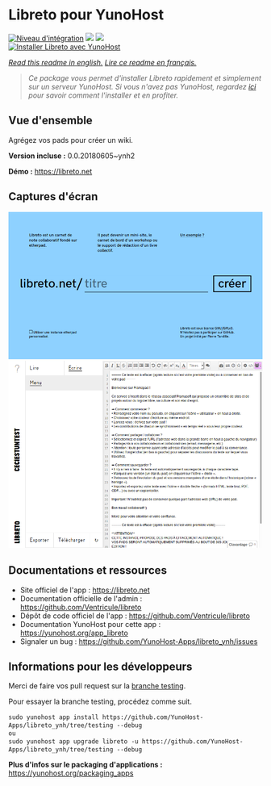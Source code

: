 # Libreto pour YunoHost

[![Niveau d'intégration](https://dash.yunohost.org/integration/libreto.svg)](https://dash.yunohost.org/appci/app/libreto) ![](https://ci-apps.yunohost.org/ci/badges/libreto.status.svg) ![](https://ci-apps.yunohost.org/ci/badges/libreto.maintain.svg)  
[![Installer Libreto avec YunoHost](https://install-app.yunohost.org/install-with-yunohost.svg)](https://install-app.yunohost.org/?app=libreto)

*[Read this readme in english.](./README.md)*
*[Lire ce readme en français.](./README_fr.md)*

> *Ce package vous permet d'installer Libreto rapidement et simplement sur un serveur YunoHost.
Si vous n'avez pas YunoHost, regardez [ici](https://yunohost.org/#/install) pour savoir comment l'installer et en profiter.*

## Vue d'ensemble

Agrégez vos pads pour créer un wiki.

**Version incluse :** 0.0.20180605~ynh2

**Démo :** https://libreto.net

## Captures d'écran

![](./doc/screenshots/home.png)
![](./doc/screenshots/menu.png)

## Documentations et ressources

* Site officiel de l'app : https://libreto.net
* Documentation officielle de l'admin : https://github.com/Ventricule/libreto
* Dépôt de code officiel de l'app : https://github.com/Ventricule/libreto
* Documentation YunoHost pour cette app : https://yunohost.org/app_libreto
* Signaler un bug : https://github.com/YunoHost-Apps/libreto_ynh/issues

## Informations pour les développeurs

Merci de faire vos pull request sur la [branche testing](https://github.com/YunoHost-Apps/libreto_ynh/tree/testing).

Pour essayer la branche testing, procédez comme suit.
```
sudo yunohost app install https://github.com/YunoHost-Apps/libreto_ynh/tree/testing --debug
ou
sudo yunohost app upgrade libreto -u https://github.com/YunoHost-Apps/libreto_ynh/tree/testing --debug
```

**Plus d'infos sur le packaging d'applications :** https://yunohost.org/packaging_apps